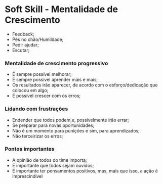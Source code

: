 # Soft Skill - Mentalidade de Crescimento

* Feedback;
* Pés no chão/Humildade;
* Pedir ajudar;
* Escutar;

### Mentalidade de crescimento progressivo

* É sempre possível melhorar;
* É sempre possível aprender mais e mais;
* Os resultados irão aparecer, de acordo com o esforço/dedicação que colocou em algo;
* É possível crescer com os erros;

### Lidando com frustrações

* Endender que todos podem,e, possívelmente irão errar;
* Se preparar para novas oportunidades;
* Não é um momento para punições e sim, para aprendizados;
* Não terceirizar os erros;

### Pontos importantes

* A opinião de todos do time importa;
* É importante que todos sejam ouvidos;
* É importante ter pensamentos positivos, mas, mais que isso, a ação é imprescindível
